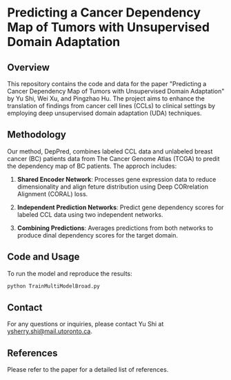 # Predicting a Cancer Dependency Map of Tumors with Unsupervised Domain Adaptation
## Overview

This repository contains the code and data for the paper "Predicting a Cancer Dependency Map of Tumors with Unsupervised Domain Adaptation" by Yu Shi, Wei Xu, and Pingzhao Hu. The project aims to enhance the translation of findings from cancer cell lines (CCLs) to clinical settings by employing deep unsupervised domain adaptation (UDA) techniques.

## Methodology

Our method, DepPred, combines labeled CCL data and unlabeled breast cancer (BC) patients data from The Cancer Genome Atlas (TCGA) to predit the dependency map of BC patients. The approch includes:
 
 1. **Shared Encoder Network**: Processes gene expression data to reduce dimensionality and align feture distribution using Deep CORrelation Alignment (CORAL) loss.

 2. **Independent Prediction Networks**: Predict gene dependency scores for labeled CCL data using two independent networks.

 3. **Combining Predictions**: Averages predictions from both networks to produce dinal dependency scores for the target domain.

## Code and Usage

To run the model and reproduce the results:
```sh
python TrainMultiModelBroad.py
```

## Contact

For any questions or inquiries, please contact Yu Shi at ysherry.shi@mail.utoronto.ca.

## References

Please refer to the paper for a detailed list of references.
